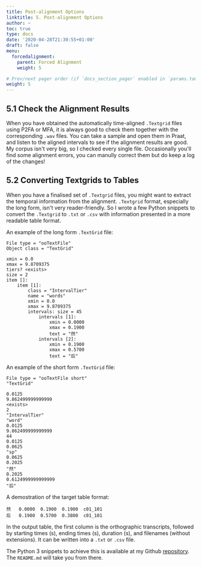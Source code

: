 ```yaml
---
title: Post-alignment Options
linktitle: 5. Post-alignment Options
author: ~
toc: true
type: docs
date: '2020-04-28T21:30:55+01:00'
draft: false
menu:
  forcedalignment:
    parent: Forced Alignment
    weight: 5

# Prev/next pager order (if `docs_section_pager` enabled in `params.toml`)
weight: 5
---
```


## 5.1 Check the Alignment Results
When you have obtained the automatically time-aligned `.Textgrid` files using P2FA or MFA, it is always good to check them together with the corresponding `.wav` files. You can take a sample and open them in Praat, and listen to the aligned intervals to see if the alignment results are good. My corpus isn't very big, so I checked every single file. Occasionally you'll find some alignment errors, you can manully correct them but do keep a log of the changes!

## 5.2 Converting Textgrids to Tables
When you have a finalised set of `.Textgrid` files, you might want to extract the temporal information from the alignment. `.Textgrid` format, especially the long form, isn't very reader-friendly. So I wrote a few Python snippets to convert the `.Textgrid` to `.txt` or `.csv` with information presented in a more readable table format.

An example of the long form `.TextGrid` file:
```
File type = "ooTextFile"
Object class = "TextGrid"

xmin = 0.0
xmax = 9.8709375
tiers? <exists>
size = 2
item []:
	item [1]:
		class = "IntervalTier"
		name = "words"
		xmin = 0.0
		xmax = 9.8709375
		intervals: size = 45
			intervals [1]:
				xmin = 0.0000
				xmax = 0.1900
				text = "然"
			intervals [2]:
				xmin = 0.1900
				xmax = 0.5700
				text = "后"
```

An example of the short form `.TextGrid` file:
```
File type = "ooTextFile short"
"TextGrid"

0.0125
9.862499999999999
<exists>
2
"IntervalTier"
"word"
0.0125
9.862499999999999
44
0.0125
0.0625
"sp"
0.0625
0.2025
"然"
0.2025
0.6124999999999999
"后"
```
A demostration of the target table format:
```
然	0.0000	0.1900	0.1900	c01_101
后	0.1900	0.5700	0.3800	c01_101
```
In the output table, the first column is the orthographic transcripts, followed by starting times (s), ending times (s), duration (s), and filenames (without extensions). It can be written into a `.txt` or `.csv` file.

The Python 3 snippets to achieve this is available at my Github [repository](https://github.com/chenchenzi/textgrid2table). The `README.md` will take you from there.
